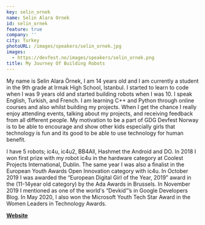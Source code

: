 ```yaml
---
key: selin_ornek
name: Selin Alara Ornek
id: selin_ornek
feature: true
company: ''
city: Turkey
photoURL: /images/speakers/selin_ornek.jpg
images:
  - https://devfest.no/images/speakers/selin_ornek.png
title: My Journey Of Building Robots
---
```


My name is Selin Alara Örnek, I am 14 years old and I am currently a student in the 9th grade at Irmak High School, Istanbul. I started to learn to code when I was 9 years old and started building robots when I was 10. I speak English, Turkish, and French. I am learning C++ and Python through online courses and also whilst building my projects. When I get the chance I really enjoy attending events, talking about my projects, and receiving feedback from all different people. My motivation to be a part of GDG Devfest Norway is to be able to encourage and show other kids especially girls that technology is fun and its good to be able to use technology for human benefit.

I have 5 robots; ic4u, ic4u2, BB4All, Hashmet the Android and DO. In 2018 I won first prize with my robot ic4u in the hardware category at Coolest Projects International, Dublin. The same year I was also a finalist in the European Youth Awards Open Innovation category with ic4u. In October 2019 I was awarded the “European Digital Girl of the Year, 2019” award in the (11-14year old category) by the Ada Awards in Brussels. In November 2019 I mentioned as one of the world's “Devkid”’s in Google Developers Blog.  In May 2020, I also won the Microsoft Youth Tech Star Award in the Women Leaders in Technology Awards.


**[Website](https://selinoid.wordpress.com/)**












